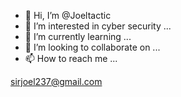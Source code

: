 - 👋 Hi, I’m @Joeltactic
- 👀 I’m interested in cyber security ...
- 🌱 I’m currently learning ...
- 💞️ I’m looking to collaborate on ...
- 📫 How to reach me ...

<!---
Joeltactic/Joeltactic is a ✨ special ✨ repository because its `README.md` (this file) appears on your GitHub profile.
You can click the Preview link to take a look at your changes.
--->
sirjoel237@gmail.com 

